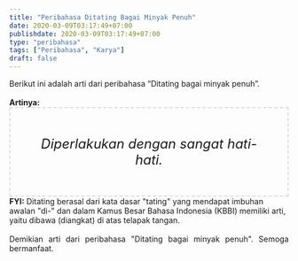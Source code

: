 ```yaml
---
title: "Peribahasa Ditating Bagai Minyak Penuh"
date: 2020-03-09T03:17:49+07:00
publishdate: 2020-03-09T03:17:49+07:00
type: "peribahasa"
tags: ["Peribahasa", "Karya"]
draft: false
---
```


<div dir="ltr" style="text-align: left;" trbidi="on"><div style="text-align: justify;">Berikut ini adalah arti dari peribahasa “Ditating bagai minyak penuh”.</div><br /><div style="text-align: justify;"><b>Artinya:</b></div><div style="border: 2px dashed #ddd; font-size: 24px; height: auto; margin: 0 auto; padding: 50px; text-align: center; width: auto;"><i>Diperlakukan dengan sangat hati-hati.</i></div><b>FYI:</b> Ditating berasal dari kata dasar "tating" yang mendapat imbuhan awalan "di-" dan dalam Kamus Besar Bahasa Indonesia (KBBI) memiliki arti, yaitu dibawa (diangkat) di atas telapak tangan.<br /><br /><div style="text-align: justify;">Demikian arti dari peribahasa "Ditating bagai minyak penuh". Semoga bermanfaat.</div></div>
